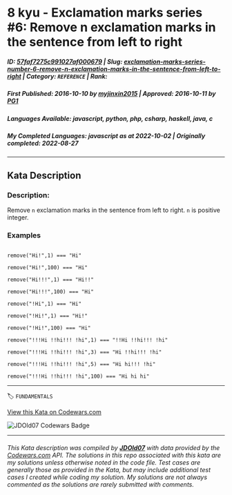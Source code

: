 # 8 kyu - Exclamation marks series #6: Remove n exclamation marks in the sentence from left to right

##### **ID**: [57faf7275c991027af000679](https://www.codewars.com/kata/57faf7275c991027af000679) | **Slug**: [exclamation-marks-series-number-6-remove-n-exclamation-marks-in-the-sentence-from-left-to-right](https://www.codewars.com/kata/57faf7275c991027af000679) | **Category**: `REFERENCE` | **Rank**: <span style="color:white">8 kyu</span>

##### **First Published**: 2016-10-10 ***by*** [myjinxin2015](https://www.codewars.com/users/myjinxin2015) | **Approved**: 2016-10-11 ***by*** [PG1](https://www.codewars.com/users/PG1)

##### **Languages Available**: javascript, python, php, csharp, haskell, java, c

##### **My Completed Languages**: javascript ***as at*** 2022-10-02 | **Originally completed**: 2022-08-27

---

## Kata Description


### Description:



 Remove `n` exclamation marks in the sentence from left to right. `n` is positive integer.



### Examples



```

remove("Hi!",1) === "Hi"

remove("Hi!",100) === "Hi"

remove("Hi!!!",1) === "Hi!!"

remove("Hi!!!",100) === "Hi"

remove("!Hi",1) === "Hi"

remove("!Hi!",1) === "Hi!"

remove("!Hi!",100) === "Hi"

remove("!!!Hi !!hi!!! !hi",1) === "!!Hi !!hi!!! !hi"

remove("!!!Hi !!hi!!! !hi",3) === "Hi !!hi!!! !hi"

remove("!!!Hi !!hi!!! !hi",5) === "Hi hi!!! !hi"

remove("!!!Hi !!hi!!! !hi",100) === "Hi hi hi"

```

---


🏷 `FUNDAMENTALS`


[View this Kata on Codewars.com](https://www.codewars.com/kata/57faf7275c991027af000679)

![](https://www.codewars.com/users/jdold07/badges/large "JDOld07 Codewars Badge")

---

###### *This Kata description was compiled by [**JDOld07**](https://tpstech.dev) with data provided by the [Codewars.com](https://www.codewars.com) API.  The solutions in this repo associated with this kata are my solutions unless otherwise noted in the code file.  Test cases are generally those as provided in the Kata, but may include additional test cases I created while coding my solution.  My solutions are not always commented as the solutions are rarely submitted with comments.*

